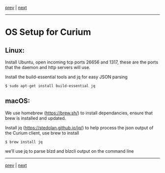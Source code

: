 [prev](../../README.md) | [next](./devenv.md)
***

OS Setup for Curium
===================

Linux:
-----
Install Ubuntu, open incoming tcp ports 26656 and 1317, these are the ports that the daemon and http servers will use.

Install the build-essential tools and jq for easy JSON parsing

`$ sudo apt-get install build-essential jq`
 

macOS:
------
We use homebrew (https://brew.sh/) to install dependancies, ensure that brew is installed and updated.


Install jq (https://stedolan.github.io/jq/) to help process the json output of the Curium client, use brew to install

`$ brew install jq`

we’ll use jq to parse blzd and blzcli output on the command line

***
[prev](../../README.md) | [next](./devenv.md)